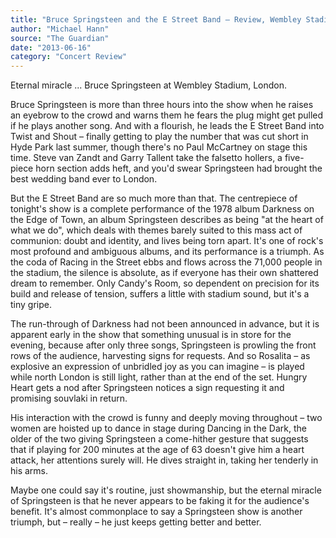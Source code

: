 ```yaml
---
title: "Bruce Springsteen and the E Street Band – Review, Wembley Stadium, London"
author: "Michael Hann"
source: "The Guardian"
date: "2013-06-16"
category: "Concert Review"
---
```


Eternal miracle ... Bruce Springsteen at Wembley Stadium, London.

Bruce Springsteen is more than three hours into the show when he raises an eyebrow to the crowd and warns them he fears the plug might get pulled if he plays another song. And with a flourish, he leads the E Street Band into Twist and Shout – finally getting to play the number that was cut short in Hyde Park last summer, though there's no Paul McCartney on stage this time. Steve van Zandt and Garry Tallent take the falsetto hollers, a five-piece horn section adds heft, and you'd swear Springsteen had brought the best wedding band ever to London.

But the E Street Band are so much more than that. The centrepiece of tonight's show is a complete performance of the 1978 album Darkness on the Edge of Town, an album Springsteen describes as being "at the heart of what we do", which deals with themes barely suited to this mass act of communion: doubt and identity, and lives being torn apart. It's one of rock's most profound and ambiguous albums, and its performance is a triumph. As the coda of Racing in the Street ebbs and flows across the 71,000 people in the stadium, the silence is absolute, as if everyone has their own shattered dream to remember. Only Candy's Room, so dependent on precision for its build and release of tension, suffers a little with stadium sound, but it's a tiny gripe.

The run-through of Darkness had not been announced in advance, but it is apparent early in the show that something unusual is in store for the evening, because after only three songs, Springsteen is prowling the front rows of the audience, harvesting signs for requests. And so Rosalita – as explosive an expression of unbridled joy as you can imagine – is played while north London is still light, rather than at the end of the set. Hungry Heart gets a nod after Springsteen notices a sign requesting it and promising souvlaki in return.

His interaction with the crowd is funny and deeply moving throughout – two women are hoisted up to dance in stage during Dancing in the Dark, the older of the two giving Springsteen a come-hither gesture that suggests that if playing for 200 minutes at the age of 63 doesn't give him a heart attack, her attentions surely will. He dives straight in, taking her tenderly in his arms.

Maybe one could say it's routine, just showmanship, but the eternal miracle of Springsteen is that he never appears to be faking it for the audience's benefit. It's almost commonplace to say a Springsteen show is another triumph, but – really – he just keeps getting better and better.
